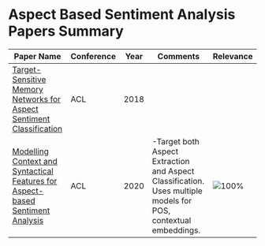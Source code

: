 # Aspect Based Sentiment Analysis Papers Summary

 Paper Name        | Conference | Year | Comments | Relevance
------------------------- | --------------- | ------------------------------- | ----- | ----
[Target-Sensitive Memory Networks for Aspect Sentiment Classification][p1] | ACL | 2018 | | 
[Modelling Context and Syntactical Features for Aspect-based Sentiment Analysis][p2] | ACL | 2020 | -Target both Aspect Extraction and Aspect Classification. Uses multiple models for POS, contextual embeddings. | ![100%](https://progress-bar.dev/100/?title=AEASC)


[p2]: https://www.aclweb.org/anthology/2020.acl-main.293.pdf
[p1]: https://www.aclweb.org/anthology/P18-1088/
